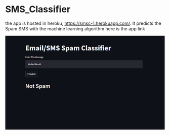 # SMS_Classifier

the app is hosted in heroku, https://smsc-1.herokuapp.com/. It predicts the Spam SMS with the machine learning algorithm
here is the app link 

![App Screenshot](https://github.com/ajitnayak249/SMS_Classifier/blob/main/sms.PNG)

